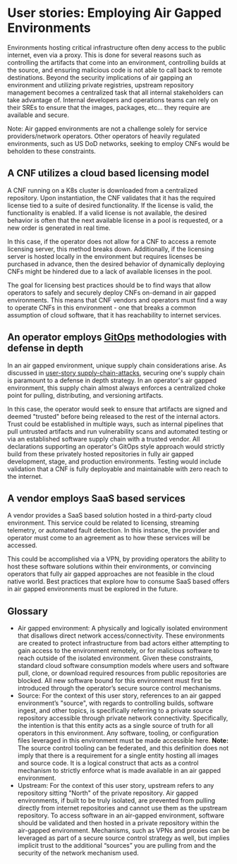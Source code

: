 # User stories: Employing Air Gapped Environments

Environments hosting critical infrastructure often deny access to the public internet, even via a proxy. This is done for several reasons such as controlling the artifacts that come into an environment, controlling builds at the source, and ensuring malicious code is not able to call back to remote destinations. Beyond the security implications of air gapping an environment and utilizing private registries, upstream repository management becomes a centralized task that all internal stakeholders can take advantage of. Internal developers and operations teams can rely on their SREs to ensure that the images, packages, etc... they require are available and secure.

Note: Air gapped environments are not a challenge solely for service providers/network operators. Other operators of heavily regulated environments, such as US DoD networks, seeking to employ CNFs would be beholden to these constraints.

## A CNF utilizes a cloud based licensing model

A CNF running on a K8s cluster is downloaded from a centralized repository. Upon instantiation, the CNF validates that it has the required license tied to a suite of desired functionality. If the license is valid, the functionality is enabled. If a valid license is not available, the desired behavior is often that the next available license in a pool is requested, or a new order is generated in real time.

In this case, if the operator does not allow for a CNF to access a remote licensing server, this method breaks down. Additionally, if the licensing server is hosted locally in the environment but requires licenses be purchased in advance, then the desired behavior of dynamically deploying CNFs might be hindered due to a lack of available licenses in the pool.

The goal for licensing best practices should be to find ways that allow operators to safely and securely deploy CNFs on-demand in air gapped environments. This means that CNF vendors and operators must find a way to operate CNFs in this environment - one that breaks a common assumption of cloud software, that it has reachability to internet services.

## An operator employs [GitOps](../use-case/0001-UC-lifecycle-of-infrastructure-where-CNF-is-running.md) methodologies with defense in depth

In an air gapped environment, unique supply chain considerations arise. As discussed in [user-story supply-chain-attacks](supply-chain-attacks.md), securing one's supply chain is paramount to a defense in depth strategy. In an operator's air gapped environment, this supply chain almost always enforces a centralized choke point for pulling, distributing, and versioning artifacts.

In this case, the operator would seek to ensure that artifacts are signed and deemed "trusted" before being released to the rest of the internal actors. Trust could be established in multiple ways, such as internal pipelines that pull untrusted artifacts and run vulnerability scans and automated testing or via an established software supply chain with a trusted vendor. All declarations supporting an operator's GitOps style approach would strictly build from these privately hosted repositories in fully air gapped development, stage, and production environments. Testing would include validation that a CNF is fully deployable and maintainable with zero reach to the internet.

## A vendor employs SaaS based services

A vendor provides a SaaS based solution hosted in a third-party cloud environment. This service could be related to licensing, streaming telemetry, or automated fault detection. In this instance, the provider and operator must come to an agreement as to how these services will be accessed.

This could be accomplished via a VPN, by providing operators the ability to host these software solutions within their environments, or convincing operators that fully air gapped approaches are not feasible in the cloud native world. Best practices that explore how to consume SaaS based offers in air gapped environments must be explored in the future.

## Glossary

- Air gapped environment: A physically and logically isolated environment that disallows direct network access/connectivity. These environments are created to protect infrastructure from bad actors either attempting to gain access to the environment remotely, or for malicious software to reach outside of the isolated environment. Given these constraints, standard cloud software consumption models where users and software pull, clone, or download required resources from public repositories are blocked. All new software bound for this environment must first be introduced through the operator’s secure source control mechanisms.
- Source: For the context of this user story, references to an air gapped environment’s "source", with regards to controlling builds, software ingest, and other topics, is specifically referring to a private source repository accessible through private network connectivity. Specifically, the intention is that this entity acts as a single source of truth for all operators in this environment. Any software, tooling, or configuration files leveraged in this environment must be made accessible here. **Note:** The source control tooling can be federated, and this definition does not imply that there is a requirement for a single entity hosting all images and source code. It is a logical construct that acts as a control mechanism to strictly enforce what is made available in an air gapped environment.
- Upstream: For the context of this user story, upstream refers to any repository sitting "North" of the private repository. Air gapped environments, if built to be truly isolated, are prevented from pulling directly from internet repositories and cannot use them as the upstream repository. To access software in an air-gapped environment, software should be validated and then hosted in a private repository within the air-gapped environment. Mechanisms, such as VPNs and proxies can be leveraged as part of a secure source control strategy as well, but implies implicit trust to the additional “sources” you are pulling from and the security of the network mechanism used.
